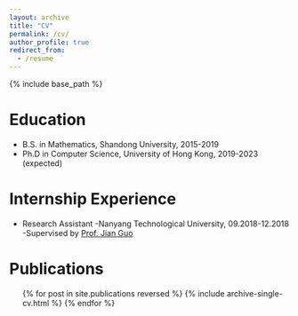 ```yaml
---
layout: archive
title: "CV"
permalink: /cv/
author_profile: true
redirect_from:
  - /resume
---
```


{% include base_path %}

Education
======
* B.S. in Mathematics, Shandong University, 2015-2019
* Ph.D in Computer Science, University of Hong Kong, 2019-2023 (expected)

Internship Experience
======
* Research Assistant
  -Nanyang Technological University, 09.2018-12.2018
  -Supervised by [Prof. Jian Guo](https://guo.crypto.sg/)

Publications
======
  <ul>{% for post in site.publications reversed %}
    {% include archive-single-cv.html %}
  {% endfor %}</ul>
  

  
